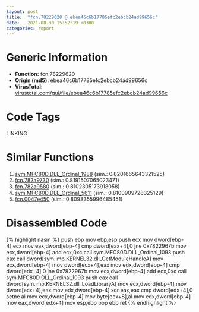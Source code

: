 ```yaml
---
layout: post
title:  "fcn.78229620 @ ebea46c6b17785efc2ebcb24ad99656c"
date:   2021-08-30 15:52:19 +0300
categories: report
---
```


# Generic Information
- **Function:** fcn.78229620
- **Origin (md5):** ebea46c6b17785efc2ebcb24ad99656c
- **VirusTotal:** [virustotal.com/gui/file/ebea46c6b17785efc2ebcb24ad99656c][virustotal_ref]

# Code Tags
<span class="tag" id="LINKING">LINKING</span>


# Similar Functions

1. [sym.MFC80D.DLL\_Ordinal\_1988][similar_1_ref] (sim.: 0.8201665643321525)
2. [fcn.782a9730][similar_2_ref] (sim.: 0.8191507065023471)
3. [fcn.782a9580][similar_3_ref] (sim.: 0.8102305173918058)
4. [sym.MFC80D.DLL\_Ordinal\_5611][similar_4_ref] (sim.: 0.8100909728325129)
5. [fcn.0047e450][similar_5_ref] (sim.: 0.8098355996485451)


# Disassembled Code

{% highlight nasm %}
push ebp
mov ebp,esp
push ecx
mov dword[ebp-4],ecx
mov eax,dword[ebp-4]
cmp dword[eax+4],0
jne 0x7822967b
mov ecx,dword[ebp-4]
add ecx,0xc
call sym.MFC80D.DLL_Ordinal_1093
push eax
call dword[sym.imp.KERNEL32.dll_GetModuleHandleA]
mov ecx,dword[ebp-4]
mov dword[ecx+4],eax
mov edx,dword[ebp-4]
cmp dword[edx+4],0
jne 0x7822967b
mov ecx,dword[ebp-4]
add ecx,0xc
call sym.MFC80D.DLL_Ordinal_1093
push eax
call dword[sym.imp.KERNEL32.dll_LoadLibraryA]
mov ecx,dword[ebp-4]
mov dword[ecx+4],eax
mov edx,dword[ebp-4]
xor eax,eax
cmp dword[edx+4],0
setne al
mov ecx,dword[ebp-4]
mov byte[ecx+8],al
mov edx,dword[ebp-4]
mov eax,dword[edx+4]
mov esp,ebp
pop ebp
ret 
{% endhighlight %}


[similar_1_ref]: /report/sym.MFC80D.DLL_Ordinal_1988@ebea46c6b17785efc2ebcb24ad99656c
[similar_2_ref]: /report/fcn.782a9730@ebea46c6b17785efc2ebcb24ad99656c
[similar_3_ref]: /report/fcn.782a9580@ebea46c6b17785efc2ebcb24ad99656c
[similar_4_ref]: /report/sym.MFC80D.DLL_Ordinal_5611@ebea46c6b17785efc2ebcb24ad99656c
[similar_5_ref]: /report/fcn.0047e450@c60344b51fa39a329b92557d24ff7670
[virustotal_ref]: https://www.virustotal.com/gui/file/ebea46c6b17785efc2ebcb24ad99656c